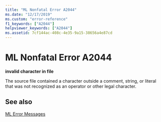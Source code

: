 ```yaml
---
title: "ML Nonfatal Error A2044"
ms.date: "12/17/2019"
ms.custom: "error-reference"
f1_keywords: ["A2044"]
helpviewer_keywords: ["A2044"]
ms.assetid: 7cf144ac-408c-4e35-9a15-38656a4e87cd
---
```

# ML Nonfatal Error A2044

**invalid character in file**

The source file contained a character outside a comment, string, or literal that was not recognized as an operator or other legal character.

## See also

[ML Error Messages](../../assembler/masm/ml-error-messages.md)<br/>